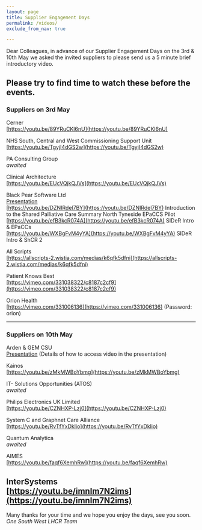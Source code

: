 ```yaml
---
layout: page
title: Supplier Engagement Days
permalink: /videos/
exclude_from_nav: true

---
```


Dear Colleagues, in advance of our Supplier Engagement Days on the 3rd & 10th May we asked the invited suppliers to please send us a 5 minute brief introductory video.

Please try to find time to watch these before the events.
---
### Suppliers on 3rd May

Cerner  
[https://youtu.be/89YRuCKl6nU](https://youtu.be/89YRuCKl6nU)

NHS South, Central and West Commissioning Support Unit  
[https://youtu.be/TgyjI4dGS2w](https://youtu.be/TgyjI4dGS2w)

PA Consulting Group  
*awaited*

Clinical Architecture  
[https://youtu.be/EUcVQjkQJVs](https://youtu.be/EUcVQjkQJVs)

Black Pear Software Ltd  
[Presentation](/assets/BPS_eSP_1SW_LHCRE.pptx)  
[https://youtu.be/DZNIRdel7BY](https://youtu.be/DZNIRdel7BY) Introduction to the Shared Palliative Care Summary North Tyneside EPaCCS Pilot  
[https://youtu.be/efB3kcR074A](https://youtu.be/efB3kcR074A) SIDeR Intro & EPaCCs  
[https://youtu.be/WXBgFvM4yYA](https://youtu.be/WXBgFvM4yYA) SIDeR Intro & ShCR 2  


All Scripts  
[https://allscripts-2.wistia.com/medias/k6qfk5dfni](https://allscripts-2.wistia.com/medias/k6qfk5dfni)

Patient Knows Best  
[https://vimeo.com/331038322/c8187c2cf9](https://vimeo.com/331038322/c8187c2cf9)

Orion Health  
[https://vimeo.com/331006136](https://vimeo.com/331006136) (Password: orion)

---
### Suppliers on 10th May

Arden & GEM CSU  
[Presentation](/assets/Ardens_One_South_West.pptx) (Details of how to access video in the presentation)

Kainos  
[https://youtu.be/zMkMWBoYbmg](https://youtu.be/zMkMWBoYbmg)

IT- Solutions Opportunities (ATOS)  
*awaited*

Philips Electronics UK Limited  
[https://youtu.be/CZNHXP-Lzj0](https://youtu.be/CZNHXP-Lzj0)

System C and Graphnet Care Alliance  
[https://youtu.be/RvTfYxDklio](https://youtu.be/RvTfYxDklio)

Quantum Analytica  
*awaited*

AIMES  
[https://youtu.be/faqf6XemhRw](https://youtu.be/faqf6XemhRw)

InterSystems  
[https://youtu.be/imnIm7N2ims](https://youtu.be/imnIm7N2ims)
---
Many thanks for your time and we hope you enjoy the days, see you soon.    
    *One South West LHCR Team*
